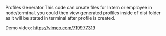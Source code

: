 Profiles Generator
This code can create files for Intern or employee in node/terminal. you could then view generated profiles inside of dist folder as it will be stated in terminal after profile is created.

Demo video: https://vimeo.com/719977319
